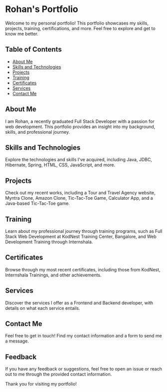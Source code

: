 # Rohan's Portfolio

Welcome to my personal portfolio! This portfolio showcases my skills, projects, training, certifications, and more. Feel free to explore and get to know me better.

## Table of Contents
- [About Me](#about-me)
- [Skills and Technologies](#skills-and-technologies)
- [Projects](#projects)
- [Training](#training)
- [Certificates](#certificates)
- [Services](#services)
- [Contact Me](#contact-me)

## About Me
I am Rohan, a recently graduated Full Stack Developer with a passion for web development. This portfolio provides an insight into my background, skills, and professional journey.

## Skills and Technologies
Explore the technologies and skills I've acquired, including Java, JDBC, Hibernate, Spring, HTML, CSS, JavaScript, and more.

## Projects
Check out my recent works, including a Tour and Travel Agency website, Myntra Clone, Amazon Clone, Tic-Tac-Toe Game, Calculator App, and a Java-based Tic-Tac-Toe game.

## Training
Learn about my professional journey through training programs, such as Full Stack Web Development at KodNest Training Center, Bangalore, and Web Development Training through Internshala.

## Certificates
Browse through my most recent certificates, including those from KodNest, Internshala Trainings, and other achievements.

## Services
Discover the services I offer as a Frontend and Backend developer, with details on what each service entails.

## Contact Me
Feel free to get in touch! Find my contact information and a form to send me a message.

## Feedback
If you have any feedback or suggestions, feel free to open an issue or reach out to me through the provided contact information.

Thank you for visiting my portfolio!
